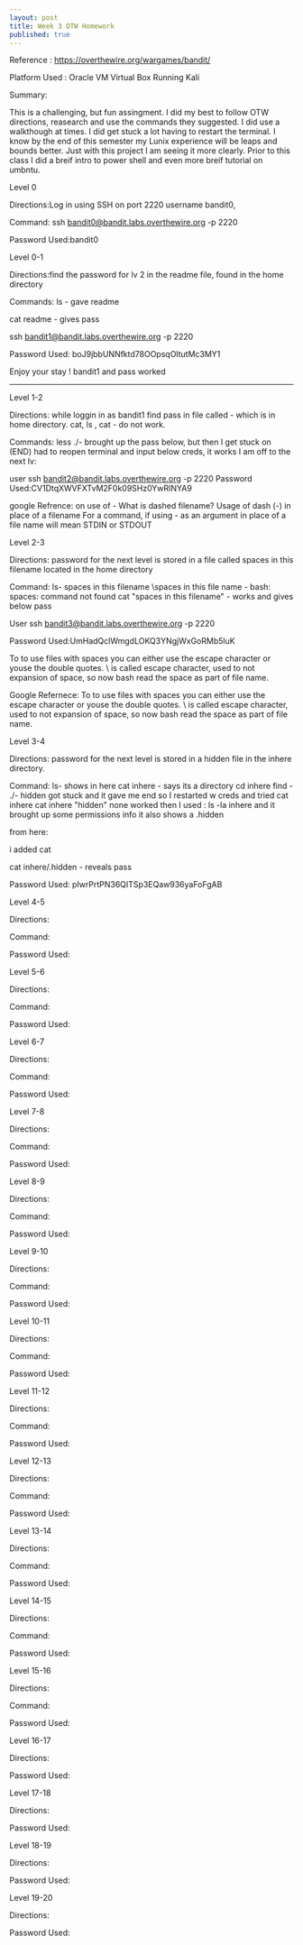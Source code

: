 ```yaml
---
layout: post
title: Week 3 OTW Homework
published: true
---
```


Reference : https://overthewire.org/wargames/bandit/

Platform Used : Oracle VM Virtual Box Running Kali 


Summary:

This is a challenging, but fun assingment. I did my best to follow OTW directions, reasearch and use the commands they suggested. I did use a walkthough at times. I did get stuck a lot having to restart the terminal. I know by the end of this semester my Lunix experience will be leaps and bounds better. Just with this project I am seeing it more clearly. Prior to this class I did a breif intro to power shell and even more breif tutorial on umbntu.


Level 0	
            
Directions:Log in using SSH on port 2220 username bandit0, 

Command: ssh bandit0@bandit.labs.overthewire.org -p 2220

Password Used:bandit0



        
Level 0-1

Directions:find the password for lv 2 in the readme file, found in the home directory 

Commands: ls - gave  readme

cat readme - gives pass

ssh bandit1@bandit.labs.overthewire.org -p 2220

Password Used: boJ9jbbUNNfktd78OOpsqOltutMc3MY1


Enjoy your stay ! bandit1 and pass worked


---

Level 1-2

Directions: while loggin in as bandit1 find pass in file called - which is in home directory. cat, ls , cat - do not work.


Commands: less ./- brought up the pass below, but then I get stuck on (END) had to reopen terminal and input below creds, it works I am off to the next lv:

user ssh bandit2@bandit.labs.overthewire.org -p 2220
Password Used:CV1DtqXWVFXTvM2F0k09SHz0YwRINYA9


google Refrence:
on use of - 
What is dashed filename?
Usage of dash (-) in place of a filename
For a command, if using - as an argument in place of a file name will mean STDIN or STDOUT



Level 2-3

Directions: password for the next level is stored in a file called spaces in this filename located in the home directory

Command: ls- spaces in this filename
\spaces in this file name - bash: spaces: command not found
cat "spaces in this filename" - works and gives below pass

User ssh bandit3@bandit.labs.overthewire.org -p 2220

Password Used:UmHadQclWmgdLOKQ3YNgjWxGoRMb5luK 

To to use files with spaces you can either use the escape character or youse the double quotes. \ is called escape character, used to not expansion of space, so now bash read the space as part of file name.

Google Refernece:
To to use files with spaces you can either use the escape character or youse the double quotes. \ is called escape character, used to not expansion of space, so now bash read the space as part of file name.



Level 3-4

Directions: password for the next level is stored in a hidden file in the inhere directory.

Command: ls- shows in here 
cat inhere - says its a directory
cd inhere
find - ./- hidden 
got stuck and it gave me end so I restarted w creds and tried 
cat inhere
cat inhere "hidden" none worked
then I used :
ls -la inhere and it brought up some permissions info
it also shows a .hidden

from here:

i added cat

cat inhere/.hidden - reveals pass

Password Used: pIwrPrtPN36QITSp3EQaw936yaFoFgAB




Level 4-5

Directions:

Command: 

Password Used: 



Level 5-6

Directions:

Command: 

Password Used: 



Level 6-7

Directions:

Command: 

Password Used: 




Level 7-8

Directions:

Command: 

Password Used: 



Level 8-9

Directions:

Command: 

Password Used: 




Level 9-10

Directions:

Command: 

Password Used: 



Level 10-11

Directions:

Command: 

Password Used: 




Level 11-12

Directions:

Command: 

Password Used: 




Level 12-13

Directions:

Command: 

Password Used: 




Level 13-14

Directions:

Command: 

Password Used: 




Level 14-15

Directions:

Command: 

Password Used: 




Level 15-16

Directions:

Command: 

Password Used: 





Level 16-17

Directions:

Password Used: 




Level 17-18

Directions:

Password Used: 





Level 18-19

Directions:

Password Used: 






Level 19-20 

Directions:

Password Used: 


